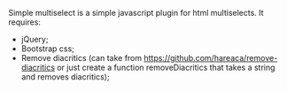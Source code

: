 Simple multiselect is a simple javascript plugin for html multiselects.
It requires:
- jQuery;
- Bootstrap css;
- Remove diacritics (can take from https://github.com/hareaca/remove-diacritics or just create a function removeDiacritics that takes a string and removes diacritics);
